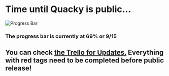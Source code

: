 # Time until Quacky is public...

![Progress Bar](https://cdn.discordapp.com/attachments/495643913110159382/680545608083177483/progress-overall-69.png)

### The progress bar is currently at 69% or 9/15

## You can check [the Trello for Updates.](https://trello.com/b/yY9GLDEb) Everything with red tags need to be completed before public release!
